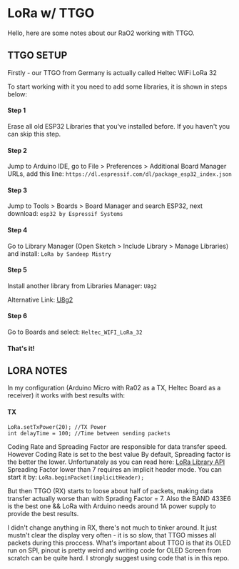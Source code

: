 # LoRa w/ TTGO

Hello, here are some notes about our RaO2 working with TTGO.

## TTGO SETUP

Firstly - our TTGO from Germany is actually called Heltec WiFi LoRa 32

To start working with it you need to add some libraries, it is shown in steps below:

#### Step 1
Erase all old ESP32 Libraries that you've installed before. If you haven't you can skip this step.

#### Step 2
Jump to Arduino IDE, go to File > Preferences > Additional Board Manager URLs, add this line:
`https://dl.espressif.com/dl/package_esp32_index.json`

#### Step 3
Jump to Tools > Boards > Board Manager and search ESP32, next download:
`esp32 by Espressif Systems`

#### Step 4
Go to Library Manager (Open Sketch > Include Library > Manage Libraries) and install:
`LoRa by Sandeep Mistry`

#### Step 5
Install another library from Libraries Manager:
`U8g2`

Alternative Link: [U8g2](https://github.com/olikraus/u8g2)

#### Step 6

Go to Boards and select:
`Heltec_WIFI_LoRa_32`

#### That's it!

## LORA NOTES

In my configuration (Arduino Micro with Ra02 as a TX, Heltec Board as a receiver) it works with best results with:

#### TX
```LoRa.setSpreadingFactor(7)
LoRa.setTxPower(20); //TX Power
int delayTime = 100; //Time between sending packets
```

Coding Rate and Spreading Factor are responsible for data transfer speed. However Coding Rate is set to the best value
By default, Spreading factor is the better the lower. Unfortunately as you can read here: [LoRa Library API](https://github.com/sandeepmistry/arduino-LoRa/blob/master/API.md)
Spreading Factor lower than 7 requires an implicit header mode. You can start it by:
`LoRa.beginPacket(implicitHeader);`

But then TTGO (RX) starts to loose about half of packets, making data transfer actually worse than with Sprading Factor = 7.
Also the BAND 433E6 is the best one && LoRa with Arduino needs around 1A power supply to provide the best results.

I didn't change anything in RX, there's not much to tinker around. It just mustn't clear the display very often - it is so slow,
that TTGO misses all packets during this proccess. What's important about TTGO is that its OLED run on SPI, pinout is
pretty weird and writing code for OLED Screen from scratch can be quite hard. I strongly suggest using code that is in this repo.
